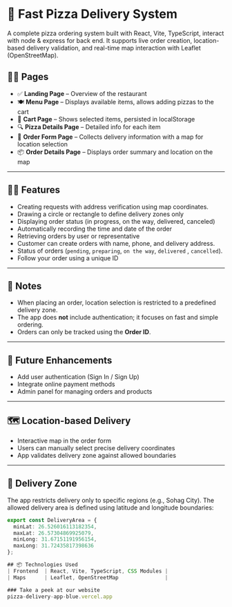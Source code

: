 
# 🍕 Fast Pizza Delivery System

A complete pizza ordering system built with React, Vite, TypeScript, interact with node & express for back end. It supports live order creation, location-based delivery validation, and real-time map interaction with Leaflet (OpenStreetMap).

## 🚀🔑 Pages

- ✅ **Landing Page** – Overview of the restaurant
- 🍽️ **Menu Page** – Displays available items, allows adding pizzas to the cart
- 🛒 **Cart Page** – Shows selected items, persisted in localStorage
- 🔍 **Pizza Details Page** – Detailed info for each item
- 📍 **Order Form Page** – Collects delivery information with a map for location selection
- 📦 **Order Details Page** – Displays order summary and location on the map

---

## 🚀🔑 Features
- Creating requests with address verification using map coordinates.
- Drawing a circle or rectangle to define delivery zones only
- Displaying order status (in progress, on the way, delivered, canceled)
- Automatically recording the time and date of the order
- Retrieving orders by user or representative
- Customer can create orders with name, phone, and delivery address.
- Status of orders (`pending`, `preparing`, `on the way`, `delivered` , `cancelled`).
- Follow your order using a unique ID

---

## 📌 Notes

- When placing an order, location selection is restricted to a predefined delivery zone.
- The app does **not** include authentication; it focuses on fast and simple ordering.
- Orders can only be tracked using the **Order ID**.

---

## 🧪 Future Enhancements

- Add user authentication (Sign In / Sign Up)
- Integrate online payment methods
- Admin panel for managing orders and products

---

## 🗺️ Location-based Delivery

- Interactive map in the order form
- Users can manually select precise delivery coordinates
- App validates delivery zone against allowed boundaries

---

## 📍 Delivery Zone

The app restricts delivery only to specific regions (e.g., Sohag City). The allowed delivery area is defined using latitude and longitude boundaries:

```ts
export const DeliveryArea = {
  minLat: 26.526016113182354,
  maxLat: 26.57304869925079,
  minLong: 31.67151191956154,
  maxLong: 31.72435817398636
};

## 📦 Technologies Used
| Frontend  | React, Vite, TypeScript, CSS Modules |
| Maps      | Leaflet, OpenStreetMap               |

### Take a peek at our website
pizza-delivery-app-blue.vercel.app
